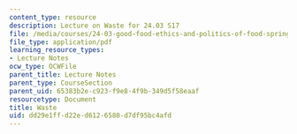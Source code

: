 ```yaml
---
content_type: resource
description: Lecture on Waste for 24.03 S17
file: /media/courses/24-03-good-food-ethics-and-politics-of-food-spring-2017/dd29e1ffd22ed6126580d7df95bc4afd_MIT24_03S17_lec19.pdf
file_type: application/pdf
learning_resource_types:
- Lecture Notes
ocw_type: OCWFile
parent_title: Lecture Notes
parent_type: CourseSection
parent_uid: 65383b2e-c923-f9e8-4f9b-349d5f58eaaf
resourcetype: Document
title: Waste
uid: dd29e1ff-d22e-d612-6580-d7df95bc4afd
---
```

